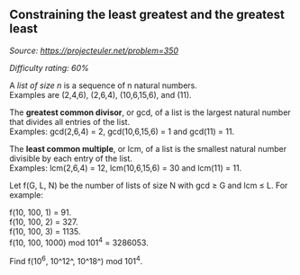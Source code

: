 Constraining the least greatest and the greatest least
------------------------------------------------------

*Source: https://projecteuler.net/problem=350*


*Difficulty rating: 60%*

A *list of size n* is a sequence of n natural numbers.\
 Examples are (2,4,6), (2,6,4), (10,6,15,6), and (11).

The **greatest common divisor**, or gcd, of a list is the largest
natural number that divides all entries of the list.\
Examples: gcd(2,6,4) = 2, gcd(10,6,15,6) = 1 and gcd(11) = 11.

The **least common multiple**, or lcm, of a list is the smallest natural
number divisible by each entry of the list.\
Examples: lcm(2,6,4) = 12, lcm(10,6,15,6) = 30 and lcm(11) = 11.

Let f(G, L, N) be the number of lists of size N with gcd ≥ G and lcm ≤
L. For example:

f(10, 100, 1) = 91.\
 f(10, 100, 2) = 327.\
 f(10, 100, 3) = 1135.\
 f(10, 100, 1000) mod 101<sup>4</sup> = 3286053.

Find f(10<sup>6</sup>, 10^12^, 10^18^) mod 101<sup>4</sup>.
